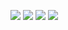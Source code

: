 
[<img src="https://www.codewars.com/users/auroraptor/badges/micro">](https://www.codewars.com/users/auroraptor)
[<img src="https://img.shields.io/website?color=lightgrey&down_message=auroraptor&label=codepen&logo=codepen&url=https%3A%2F%2Fcodepen.io%2Fauroraptor">](https://codepen.io/auroraptor)
[<img src="https://img.shields.io/website?color=%23F08080&down_message=collections&label=giphy&logo=giphy&style=for-the-badge&up_message=collections&url=https%3A%2F%2Fgiphy.com%2Fchannel%2Fauroraptor">](https://giphy.com/channel/auroraptor)
[<img src="https://img.shields.io/website?color=9cf&down_message=my%20repls&label=replit&logo=replit&up_message=collections&url=https%3A%2F%2Fhandlecardlike.auroraptor.repl.co">](https://replit.com/@auroraptor)


<!--
**auroraptor/auroraptor** is a ✨ _special_ ✨ repository because its `README.md` (this file) appears on your GitHub profile.

Here are some ideas to get you started:

- 🔭 I’m currently working on ...
- 🌱 I’m currently learning ...
- 👯 I’m looking to collaborate on ...
- 🤔 I’m looking for help with ...
- 💬 Ask me about ...
- 📫 How to reach me: ...
- 😄 Pronouns: ...
- ⚡ Fun fact: ...
-->
